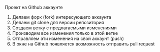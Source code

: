 Проект на Github аккаунте

1. Делаем форк (fork) интересующего аккаунта
2. Делаем git clone для версии репозитория
3. Создаем ветку с предлагаемыми изменениями
4. Производим все изменения только в этой ветке
5. Отправляем эти изменения на свой аккаунт (push)
6. В окне на Github появляется возможность отправить pull request
